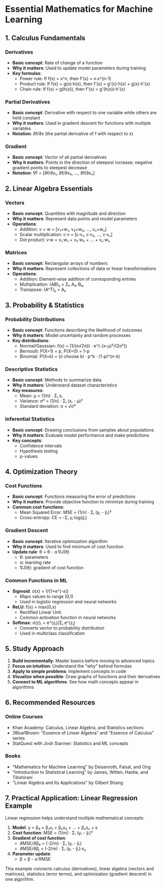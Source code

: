 # Essential Mathematics for Machine Learning

## 1. Calculus Fundamentals

### Derivatives
- **Basic concept**: Rate of change of a function
- **Why it matters**: Used to update model parameters during training
- **Key formulas**:
  - Power rule: If f(x) = x^n, then f'(x) = n·x^(n-1)
  - Product rule: If f(x) = g(x)·h(x), then f'(x) = g'(x)·h(x) + g(x)·h'(x)
  - Chain rule: If f(x) = g(h(x)), then f'(x) = g'(h(x))·h'(x)

### Partial Derivatives
- **Basic concept**: Derivative with respect to one variable while others are held constant
- **Why it matters**: Used in gradient descent for functions with multiple variables
- **Notation**: ∂f/∂x (the partial derivative of f with respect to x)

### Gradient
- **Basic concept**: Vector of all partial derivatives
- **Why it matters**: Points in the direction of steepest increase; negative gradient points to steepest decrease
- **Notation**: ∇f = [∂f/∂x₁, ∂f/∂x₂, ..., ∂f/∂xₙ]

## 2. Linear Algebra Essentials

### Vectors
- **Basic concept**: Quantities with magnitude and direction
- **Why it matters**: Represent data points and model parameters
- **Operations**:
  - Addition: v + w = [v₁+w₁, v₂+w₂, ..., vₙ+wₙ]
  - Scalar multiplication: c·v = [c·v₁, c·v₂, ..., c·vₙ]
  - Dot product: v·w = v₁·w₁ + v₂·w₂ + ... + vₙ·wₙ

### Matrices
- **Basic concept**: Rectangular arrays of numbers
- **Why it matters**: Represent collections of data or linear transformations
- **Operations**:
  - Addition: Element-wise addition of corresponding entries
  - Multiplication: (AB)ᵢⱼ = Σₖ Aᵢₖ·Bₖⱼ
  - Transpose: (A^T)ᵢⱼ = Aⱼᵢ

## 3. Probability & Statistics

### Probability Distributions
- **Basic concept**: Functions describing the likelihood of outcomes
- **Why it matters**: Model uncertainty and random processes
- **Key distributions**:
  - Normal/Gaussian: f(x) = (1/(σ√2π)) · e^(-(x-μ)²/(2σ²))
  - Bernoulli: P(X=1) = p, P(X=0) = 1-p
  - Binomial: P(X=k) = (n choose k) · p^k · (1-p)^(n-k)

### Descriptive Statistics
- **Basic concept**: Methods to summarize data
- **Why it matters**: Understand dataset characteristics
- **Key measures**:
  - Mean: μ = (1/n) · Σᵢ xᵢ
  - Variance: σ² = (1/n) · Σᵢ (xᵢ - μ)²
  - Standard deviation: σ = √σ²

### Inferential Statistics
- **Basic concept**: Drawing conclusions from samples about populations
- **Why it matters**: Evaluate model performance and make predictions
- **Key concepts**:
  - Confidence intervals
  - Hypothesis testing
  - p-values

## 4. Optimization Theory

### Cost Functions
- **Basic concept**: Functions measuring the error of predictions
- **Why it matters**: Provide objective function to minimize during training
- **Common cost functions**:
  - Mean Squared Error: MSE = (1/n) · Σᵢ (yᵢ - ŷᵢ)²
  - Cross-entropy: CE = -Σᵢ yᵢ·log(ŷᵢ)

### Gradient Descent
- **Basic concept**: Iterative optimization algorithm
- **Why it matters**: Used to find minimum of cost function
- **Update rule**: θ = θ - α·∇J(θ)
  - θ: parameters
  - α: learning rate
  - ∇J(θ): gradient of cost function

### Common Functions in ML
- **Sigmoid**: σ(x) = 1/(1+e^(-x))
  - Maps values to range (0,1)
  - Used in logistic regression and neural networks
- **ReLU**: f(x) = max(0,x)
  - Rectified Linear Unit
  - Common activation function in neural networks
- **Softmax**: σ(z)ᵢ = e^(zᵢ)/Σⱼ e^(zⱼ)
  - Converts vector to probability distribution
  - Used in multiclass classification

## 5. Study Approach

1. **Build incrementally**: Master basics before moving to advanced topics
2. **Focus on intuition**: Understand the "why" behind formulas
3. **Apply to simple problems**: Implement concepts in code
4. **Visualize when possible**: Draw graphs of functions and their derivatives
5. **Connect to ML algorithms**: See how math concepts appear in algorithms

## 6. Recommended Resources

### Online Courses
- Khan Academy: Calculus, Linear Algebra, and Statistics sections
- 3Blue1Brown: "Essence of Linear Algebra" and "Essence of Calculus" series
- StatQuest with Josh Starmer: Statistics and ML concepts

### Books
- "Mathematics for Machine Learning" by Deisenroth, Faisal, and Ong
- "Introduction to Statistical Learning" by James, Witten, Hastie, and Tibshirani
- "Linear Algebra and Its Applications" by Gilbert Strang

## 7. Practical Application: Linear Regression Example

Linear regression helps understand multiple mathematical concepts:

1. **Model**: y = β₀ + β₁x₁ + β₂x₂ + ... + βₙxₙ + ε
2. **Cost function**: MSE = (1/m) · Σᵢ (yᵢ - ŷᵢ)²
3. **Gradient of cost function**:
   - ∂MSE/∂β₀ = (-2/m) · Σᵢ (yᵢ - ŷᵢ)
   - ∂MSE/∂βⱼ = (-2/m) · Σᵢ (yᵢ - ŷᵢ)·xᵢⱼ
4. **Parameter update**:
   - β = β - α·∇MSE

This example connects calculus (derivatives), linear algebra (vectors and matrices), statistics (error terms), and optimization (gradient descent) in one algorithm.

